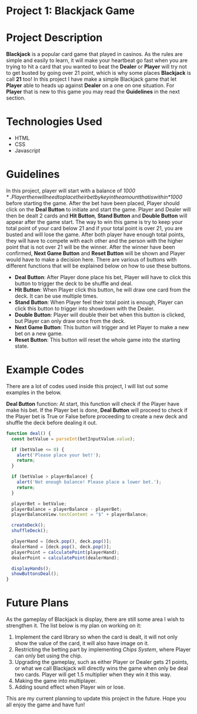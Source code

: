 # Project 1: Blackjack Game

# Project Description
**Blackjack** is a popular card game that played in casinos. As the rules are simple and easily to learn, it will make your heartbeat go fast when you are trying to hit a card that you wanted to beat the **Dealer** or **Player** will try not to get busted by going over 21 point, which is why some places **Blackjack** is call **21** too! In this project I have make a simple Blackjack game that let **Player** able to heads up against **Dealer** on a one on one situation. For **Player** that is new to this game you may read the **Guidelines** in the next section.

# Technologies Used

* HTML
* CSS
* Javascript

# Guidelines
In this project, player will start with a balance of *$1000*. Player then will need to place their bet by key in the amount that is within *$1000* before starting the game. After the bet have been placed, Player should click on the **Deal Button** to initiate and start the game. Player and Dealer will then be dealt 2 cards and **Hit Button**, **Stand Button** and **Double Button** will appear after the game start. The way to win this game is try to keep your total point of your card below 21 and if your total point is over 21, you are busted and will lose the game. After both player have enough total points, they will have to compete with each other and the person with the higher point that is not over 21 will be the winner. After the winner have been confirmed, **Next Game Button** and **Reset Button** will be shown and Player would have to make a decision here. There are various of buttons with different functions that will be explained below on how to use these buttons.

* **Deal Button**: After Player done place his bet, Player will have to click this button to trigger the deck to be shuffle and deal.
* **Hit Button**: When Player click this button, he will draw one card from the deck. It can be use multiple times.
* **Stand Button**: When Player feel their total point is enough, Player can click this button to trigger into showdown with the Dealer.
* **Double Button**: Player will double their bet when this button is clicked, but Player can only draw once from the deck.
* **Next Game Button**: This button will trigger and let Player to make a new bet on a new game.
* **Reset Button**: This button will reset the whole game into the starting state.

# Example Codes
There are a lot of codes used inside this project, I will list out some examples in the below.

**Deal Button** function: 
At start, this function will check if the Player have make his bet. If the Player bet is done, **Deal Button** will proceed to check if the Player bet is True or False before proceeding to create a new deck and shuffle the deck before dealing it out. 
```javascript
function deal() {
  const betValue = parseInt(betInputValue.value);

  if (betValue <= 0) {
    alert('Please place your bet!');
    return;
  }

  if (betValue > playerBalance) {
    alert('Not enough balance! Please place a lower bet.');
    return;
  }

  playerBet = betValue;
  playerBalance = playerBalance - playerBet;
  playerBalanceView.textContent = "$" + playerBalance;

  createDeck();
  shuffleDeck();

  playerHand = [deck.pop(), deck.pop()];
  dealerHand = [deck.pop(), deck.pop()];
  playerPoint = calculatePoint(playerHand);
  dealerPoint = calculatePoint(dealerHand);

  displayHands();
  showButtonsDeal();
}
```

# Future Plans
As the gameplay of Blackjack is display, there are still some area I wish to strengthen it. The list below is my plan on working on it:

1. Implement the card library so when the card is dealt, it will not only show the value of the card, it will also have image on it.
2. Restricting the betting part by implementing *Chips System*, where Player can only bet using the chip.
3. Upgrading the gameplay, such as either Player or Dealer gets 21 points, or what we call Blackjack will directly wins the game when only be deal two cards. Player will get 1.5 multiplier when they win it this way.
4. Making the game into multiplayer.
5. Adding sound effect when Player win or lose.

This are my current planning to update this project in the future. Hope you all enjoy the game and have fun!



